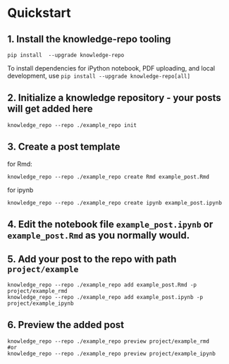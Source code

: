 
# Quickstart

## 1\. Install the knowledge-repo tooling
```
pip install  --upgrade knowledge-repo
```

To install dependencies for iPython notebook, PDF uploading, and local development, use `pip install --upgrade knowledge-repo[all]`

## 2\. Initialize a knowledge repository - your posts will get added here
```
knowledge_repo --repo ./example_repo init
```

## 3\. Create a post template

for Rmd:
```
knowledge_repo --repo ./example_repo create Rmd example_post.Rmd
```

for ipynb
```
knowledge_repo --repo ./example_repo create ipynb example_post.ipynb
```

## 4\. Edit the notebook file `example_post.ipynb` or `example_post.Rmd` as you normally would.


## 5\. Add your post to the repo with path `project/example`
```
knowledge_repo --repo ./example_repo add example_post.Rmd -p project/example_rmd
knowledge_repo --repo ./example_repo add example_post.ipynb -p project/example_ipynb
```

## 6\. Preview the added post
```
knowledge_repo --repo ./example_repo preview project/example_rmd
#or
knowledge_repo --repo ./example_repo preview project/example_ipynb
```
